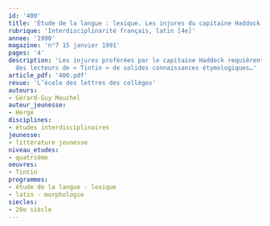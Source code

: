 ```yaml
---
id: '400'
title: 'Étude de la langue : lexique. Les injures du capitaine Haddock '
rubrique: 'Interdisciplinarité français, latin [4e]'
annee: '1990'
magazine: 'n°7 15 janvier 1991'
pages: '4'
description: 'Les injures proférées par le capitaine Haddock requièrent de la part
  des lecteurs de « Tintin » de solides connaissances étymologiques…'
article_pdf: '400.pdf'
revue: 'L’école des lettres des collèges'
auteurs:
- Gérard-Guy Mouchel
auteur_jeunesse:
- Hergé
disciplines:
- études interdisciplinaires
jeunesse:
- littérature jeunesse
niveau_etudes:
- quatrième
oeuvres:
- Tintin
programmes:
- étude de la langue - lexique
- latin - morphologie
siecles:
- 20e siècle
---
```

